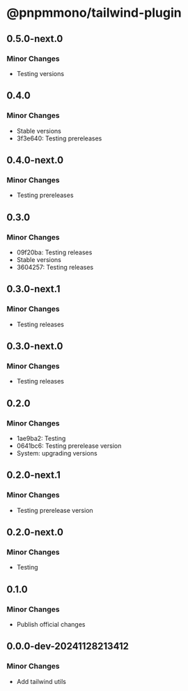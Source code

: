 # @pnpmmono/tailwind-plugin

## 0.5.0-next.0

### Minor Changes

- Testing versions

## 0.4.0

### Minor Changes

- Stable versions
- 3f3e640: Testing prereleases

## 0.4.0-next.0

### Minor Changes

- Testing prereleases

## 0.3.0

### Minor Changes

- 09f20ba: Testing releases
- Stable versions
- 3604257: Testing releases

## 0.3.0-next.1

### Minor Changes

- Testing releases

## 0.3.0-next.0

### Minor Changes

- Testing releases

## 0.2.0

### Minor Changes

- 1ae9ba2: Testing
- 0641bc6: Testing prerelease version
- System: upgrading versions

## 0.2.0-next.1

### Minor Changes

- Testing prerelease version

## 0.2.0-next.0

### Minor Changes

- Testing

## 0.1.0

### Minor Changes

- Publish official changes

## 0.0.0-dev-20241128213412

### Minor Changes

- Add tailwind utils
